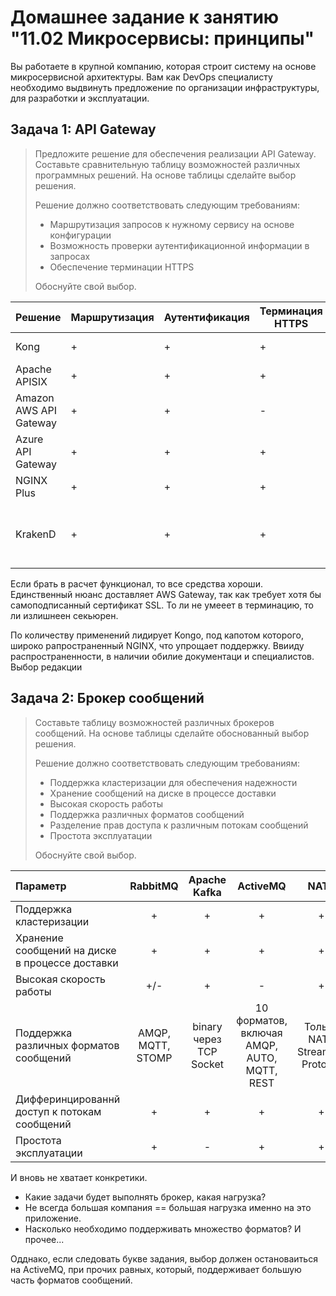 <h1> Домашнее задание к занятию "11.02 Микросервисы: принципы" </h1>

Вы работаете в крупной компанию, которая строит систему на основе микросервисной архитектуры.
Вам как DevOps специалисту необходимо выдвинуть предложение по организации инфраструктуры, для разработки и эксплуатации.

<h2> Задача 1: API Gateway </h2>

> Предложите решение для обеспечения реализации API Gateway. Составьте сравнительную таблицу возможностей различных программных решений. На основе таблицы сделайте выбор решения.
> 
> Решение должно соответствовать следующим требованиям:
> - Маршрутизация запросов к нужному сервису на основе конфигурации
> - Возможность проверки аутентификационной информации в запросах
> - Обеспечение терминации HTTPS
> 
> Обоснуйте свой выбор.


| Решение | Маршрутизация | Аутентификация | Терминация HTTPS | Бесплатно/Открыто? |
|---|---|---|---|---|
| Kong | + | + | + | Открыто, Apache 2.0 |
| Apache APISIX | + | + | + | Открыто, Apache 2.0 |
| Amazon AWS API Gateway | + | + | - | Платно |
| Azure API Gateway | + | + | + | Платно |
| NGINX Plus | + | + | + | Платно |
| KrakenD | + | + | + | Условно бесплатен, необходимый функционал стоит денег|

Если брать в расчет функционал, то все средства хороши. Единственный нюанс доставляет AWS Gateway, так как требует хотя бы самоподписанный сертификат SSL. То ли не умееет в терминацию, то ли излишнеен секьюрен.

По количеству применений лидирует Kongo, под капотом которого, широко рапространенный NGINX, что упрощает поддержку. Ввииду распространенности, в наличии обилие документаци и специалистов. Выбор редакции

<h2> Задача 2: Брокер сообщений </h2>

> Составьте таблицу возможностей различных брокеров сообщений. На основе таблицы сделайте обоснованный выбор решения.
> 
> Решение должно соответствовать следующим требованиям:
> - Поддержка кластеризации для обеспечения надежности
> - Хранение сообщений на диске в процессе доставки
> - Высокая скорость работы
> - Поддержка различных форматов сообщений
> - Разделение прав доступа к различным потокам сообщений
> - Простота эксплуатации
> 
> Обоснуйте свой выбор.

| Параметр | RabbitMQ | Apache Kafka | ActiveMQ | NATS | Redis |
|:---|:---:|:---:|:---:|:---:|:---:|
| Поддержка кластеризации | + | + | + | + | + |
| Хранение сообщений на диске в процессе доставки | + | + | + | + | + |
| Высокая скорость работы | +/- | + | - | + | + |
| Поддержка различных форматов сообщений | AMQP, MQTT, STOMP | binary через TCP Socket | 10 форматов, включая AMQP, AUTO, MQTT, REST | Только NATS Streaming Protocol | Только RESP |
| Дифферинцированнй доступ к потокам сообщений | + | + | + | + | + |
| Простота эксплуатации | + | - | + | + | + |

И вновь не хватает конкретики.

- Какие задачи будет выполнять брокер, какая нагрузка?
- Не всегда большая компания == большая нагрузка именно на это приложение.
- Насколько необходимо поддерживать множество форматов?
И прочее...

Одднако, если следовать букве задания, выбор должен остановаиться на ActiveMQ, при прочих равных, который, поддерживает большую часть форматов сообщений.

